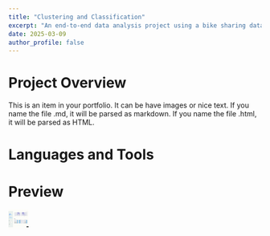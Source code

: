 ```yaml
---
title: "Clustering and Classification"
excerpt: "An end-to-end data analysis project using a bike sharing dataset from Kaggle. Includes data wrangling, EDA, visualization, and dashboard creation."
date: 2025-03-09
author_profile: false
---
```


# Project Overview
This is an item in your portfolio. It can be have images or nice text. If you name the file .md, it will be parsed as markdown. If you name the file .html, it will be parsed as HTML. 

# Languages and Tools

# Preview
<img src="/files/Dashboard.gif" width="40" height="40" />